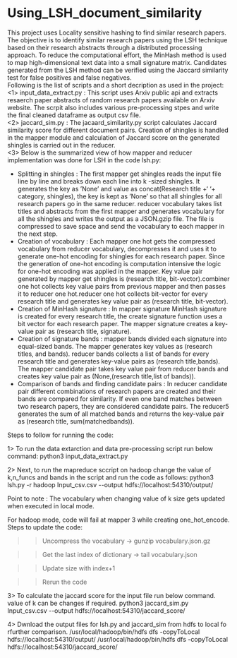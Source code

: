 # Using_LSH_document_similarity
This project uses Locality sensitive hashing to find similar research papers.
The objective is to identify similar research papers using the LSH technique based on their research abstracts through a distributed processing approach. To reduce the computational effort, the MinHash method is used to map high-dimensional text data into a small signature matrix. Candidates generated from the LSH method can be verified using the Jaccard similarity test for
false positives and false negatives.
<br>
Following is the list of scripts and a short decription as used in the project:
<br>
<1> input_data_extract.py : This script uses Arxiv public api and extracts resaerch paper abstracts of random research papers available on Arxiv website. The scrpit also includes various pre-processing stpes and write the final cleaned dataframe as output csv file.
<br>
<2> jaccard_sim.py : The jacaard_similarity.py script calculates Jaccard similarity score for different document pairs. Creation of shingles is handled in the mapper module and calculation of Jaccard score on the generated shingles is carried out in the reducer.
<br>
<3>  Below is the summarized view of how mapper and reducer implementation was done for LSH in the code lsh.py:
* Splitting in shingles : The first mapper get shingles reads the input file line by line and breaks down each line into k -sized shingles. It generates the key as ’None’ and value as concat(Research title +‘ ‘+ category, shingles), the key is kept as ’None’ so that all shingles for all research papers go in the same reducer. reducer vocabulary takes list titles and abstracts from the first mapper and generates vocabulary for all the shingles and writes the output as a JSON.gzip file. The file is compressed to save space and send the vocabulary to each mapper in the next step.
* Creation of vocabulary : Each mapper one hot gets the compressed vocabulary from reducer vocabulary, decompresses it and uses it to generate one-hot encoding for shingles for each research paper. Since the generation of one-hot encoding is computation intensive the logic for one-hot encoding was applied in the mapper. Key value pair generated by mapper get shingles is (research title, bit-vector).combiner one hot collects key value pairs from previous mapper and then passes it to reducer one hot.reducer one hot collects bit-vector for every research title and generates key value pair as (research title, bit-vector).
* Creation of MinHash signature : In mapper signature MinHash signature is created for every research title, the create signature function uses a bit vector for each research paper. The mapper signature creates a key-value pair as (research title, signature).
* Creation of signature bands : mapper bands divided each signature into equal-sized bands. The mapper generates key values as (research
titles, and bands). reducer bands collects a list of bands for every research title and generates key-value pairs as (research title,bands). The mapper candidate pair takes key value pair from reducer bands and creates key value pair as (None,(research title,list of bands)).
* Comparison of bands and finding candidate pairs : In reducer candidate pair different combinations of research papers are created and their bands are compared for similarity. If even one band matches between two research papers, they are considered candidate pairs. The reducer5 generates the sum of all matched bands and returns the key-value pair as (research title, sum(matchedbands)).


Steps to follow for running the code:

1> To run the data extarction and data pre-processing script run below command:
python3 input_data_extract.py

2> Next, to run the mapreduce sccript on hadoop change the value of k,n_funcs and bands in the script and run the code as follows:
python3 lsh.py -r hadoop Input_csv.csv --output hdfs://localhost:54310/output/

Point to note : 
The vocabulary  when changing value of k size gets updated when executed in local mode.

For hadoop mode, code will fail at mapper 3 while creating one_hot_encode. 
Steps to update the code:

>>Uncompress the vocabulary -> gunzip vocabulary.json.gz

>>Get the last index of dictionary -> tail vocabulary.json
			
>>Update size with index+1
			
>>Rerun the code

3> To calculate the jaccard score for the input file run below command. value of k can be changes if required.
python3 jaccard_sim.py Input_csv.csv --output hdfs://localhost:54310/jaccard_score/

4> Dwnload the output files for lsh.py and jaccard_sim from hdfs to local fo rfurther comparison.
/usr/local/hadoop/bin/hdfs dfs -copyToLocal hdfs://localhost:54310/output/
/usr/local/hadoop/bin/hdfs dfs -copyToLocal hdfs://localhost:54310/jaccard_score/
